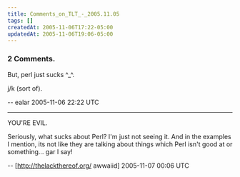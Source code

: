 ```yaml
---
title: Comments_on_TLT_-_2005.11.05
tags: []
createdAt: 2005-11-06T17:22-05:00
updatedAt: 2005-11-06T19:06-05:00
---
```


### 2 Comments.
But, perl just sucks ^_^.

j/k (sort of).

-- ealar 2005-11-06 22:22 UTC


----

YOU'RE EVIL.

Seriously, what sucks about Perl? I'm just not seeing it. And in the examples I mention, its not like they are talking about things which Perl isn't good at or something... gar I say!

-- [http://thelackthereof.org/ awwaiid] 2005-11-07 00:06 UTC


